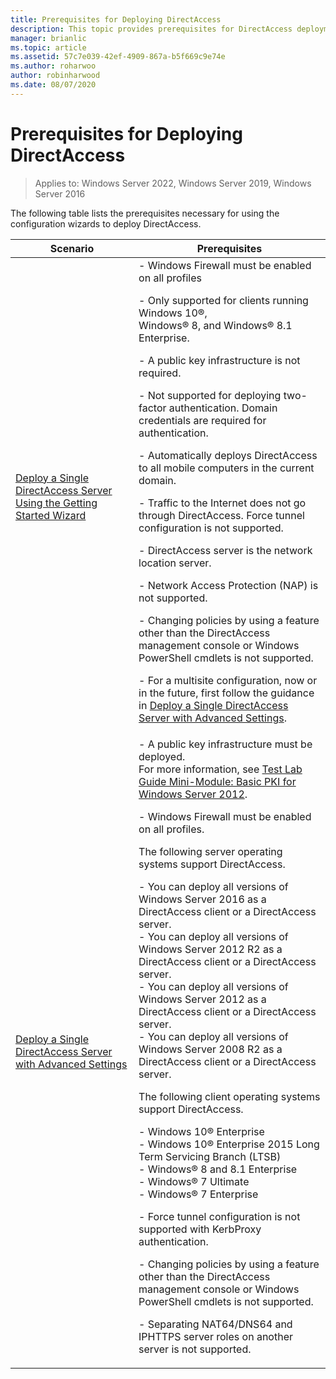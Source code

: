 ```yaml
---
title: Prerequisites for Deploying DirectAccess
description: This topic provides prerequisites for DirectAccess deployment in Windows Server 2016.
manager: brianlic
ms.topic: article
ms.assetid: 57c7e039-42ef-4909-867a-b5f669c9e74e
ms.author: roharwoo
author: robinharwood
ms.date: 08/07/2020
---
```

# Prerequisites for Deploying DirectAccess

>Applies to: Windows Server 2022, Windows Server 2019, Windows Server 2016

The following table lists the prerequisites necessary for using the configuration wizards to deploy DirectAccess.

|Scenario|Prerequisites|
|-|-|
|[Deploy a Single DirectAccess Server Using the Getting Started Wizard](../../remote-access/directaccess/single-server-wizard/Deploy-a-Single-DirectAccess-Server-Using-the-Getting-Started-Wizard.md)|-   Windows Firewall must be enabled on all profiles<p>-   Only supported for clients running Windows 10&reg;, <br />              Windows&reg; 8, and Windows&reg; 8.1 Enterprise.<p>-   A public key infrastructure is not required.<p>-   Not supported for deploying two-factor authentication. Domain credentials are required for authentication.<p>-   Automatically deploys DirectAccess to all mobile computers in the current domain.<p>-   Traffic to the Internet does not go through DirectAccess. Force tunnel configuration is not supported.<p>-   DirectAccess server is the network location server.<p>-   Network Access Protection (NAP) is not supported.<p>-   Changing policies by using a feature other than the DirectAccess management console or Windows PowerShell cmdlets is not supported.<p>-   For a multisite configuration, now or in the future, first follow the guidance in [Deploy a Single DirectAccess Server with Advanced Settings](../../remote-access/directaccess/single-server-advanced/Deploy-a-Single-DirectAccess-Server-with-Advanced-Settings.md).|
|[Deploy a Single DirectAccess Server with Advanced Settings](../../remote-access/directaccess/single-server-advanced/Deploy-a-Single-DirectAccess-Server-with-Advanced-Settings.md)|- A public key infrastructure must be deployed.<br /> For more information, see [Test Lab Guide Mini-Module: Basic PKI for Windows Server 2012](/answers/topics/windows-server-2012.html).<p>- Windows Firewall must be enabled on all profiles.<p>The following server operating systems support DirectAccess.<p>-   You can deploy all versions of  Windows Server 2016 as a DirectAccess client or a DirectAccess server.<br />-   You can deploy all versions of Windows Server 2012 R2 as a DirectAccess client or a DirectAccess server.<br />-   You can deploy all versions of Windows Server 2012 as a DirectAccess client or a DirectAccess server.<br />-   You can deploy all versions of Windows Server 2008 R2 as a DirectAccess client or a DirectAccess server.<p>The following client operating systems support DirectAccess.<p>-   Windows 10&reg; Enterprise<br />-   Windows 10&reg; Enterprise 2015 Long Term Servicing Branch (LTSB)<br />-   Windows&reg; 8 and 8.1 Enterprise<br />-   Windows&reg; 7 Ultimate<br />-   Windows&reg; 7 Enterprise<p>-   Force tunnel configuration is not supported with KerbProxy authentication.<p>-   Changing policies by using a feature other than the DirectAccess management console or Windows PowerShell cmdlets is not supported.<p>-   Separating NAT64/DNS64 and IPHTTPS server roles on another server is not supported.|
